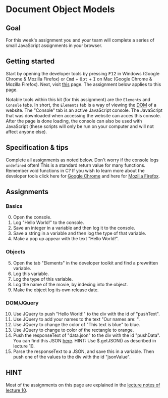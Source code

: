 # Document Object Models

## Goal

For this week's assignment you and your team will complete a series of small JavaScript assignments in your browser.

## Getting started

Start by opening the developer tools by pressing <kbd>F12</kbd> in Windows (Google Chrome & Mozilla Firefox) or <kbd>Cmd</kbd> + <kbd>Opt</kbd> + <kbd>I</kbd> on Mac (Google Chrome & Mozilla Firefox).
Next, visit [this](https://niettimmeijer.github.io/Week8GO/go.html) page. The assignment below applies to this page.

Notable tools within this kit (for this assignment) are the `Elements` and `Console` tabs. In short, the `Elements` tab is a way of viewing the [DOM](https://en.wikipedia.org/wiki/Document_Object_Model) of a website. The "Console" tab is an active JavaScript console. The JavaScript that was downloaded when accessing the website can acces this console. After the page is done loading, the console can also be used with JavaScript (these scripts will only be run on your computer and will not affect anyone else).  

## Specification & tips

Complete all assignments as noted below. Don't worry if the console logs `undefined` often! This is a standard return value for many functions. Remember void functions in C?
If you wish to learn more about the developer tools click here for [Google Chrome](https://developer.chrome.com/devtools) and here for [Mozilla Firefox](https://developer.mozilla.org/son/docs/Tools).

## Assignments

### Basics

0. Open the console.
1. Log "Hello World!" to the console.
2. Save an integer in a variable and then log it to the console.
3. Save a string in a variable and then log the type of that variable.
4. Make a pop up appear with the text "Hello World!".

### Objects

5. Open the tab "Elements" in the developer toolkit and find a prewritten variable.
6. Log this variable.
7. Log the type of this variable.
8. Log the name of the movie, by indexing into the object.
9. Make the object log its own release date.

### DOM/JQuery

10. Use JQuery to push "Hello World!" to the div with the id of "pushText".
11. Use JQuery to add your names to the text "Our names are: ".
12. Use JQuery to change the color of "This text is blue" to blue.
13. Use JQuery to change to color of the rectangle to orange.
14. Push the responseText of "data.json" to the div with the id "pushData". You can find this JSON [here](https://niettimmeijer.github.io/Week8GO/data.json). HINT: Use $.getJSON() as described in lecture 10.
15. Parse the responseText to a JSON, and save this in a variable. Then push one of the values to the div with the id "jsonValue".

## HINT
Most of the assignments on this page are explained in the [lecture notes of lecture 10](https://cs50x.mprog.nl/lectures/week-10#_javascript_basics).

